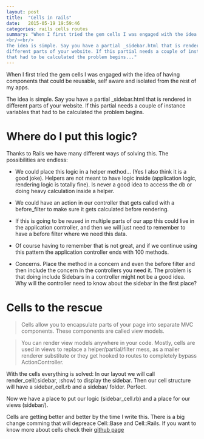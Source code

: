 ```yaml
---
layout: post
title:  "Cells in rails"
date:   2015-05-19 19:59:46
categories: rails cells routes
summary: "When I first tried the gem cells I was engaged with the idea of having components that could be reusable, self aware and isolated from the rest of my apps.
<br/><br/>
The idea is simple. Say you have a partial _sidebar.html that is rendered in
different parts of your website. If this partial needs a couple of instance variables
that had to be calculated the problem begins..."
---
```


When I first tried the gem cells I was engaged with the idea of having components that could be reusable, self aware and isolated from the rest of my apps.

The idea is simple. Say you have a partial _sidebar.html that is rendered in
different parts of your website. If this partial needs a couple of instance variables
that had to be calculated the problem begins.

# Where do I put this logic?

Thanks to Rails we have many different ways of solving this. The possibilities are endless:

- We could place this logic in a helper method... (Yes I also think it is a good joke). Helpers are not meant to have logic inside (application logic, rendering logic is totally fine). Is never a good idea to access the db or doing heavy calculation inside a helper.

- We could have an action in our controller that gets called with a before_filter to make sure it gets calculated before rendering.

- If this is going to be reused in multiple parts of our app this could live in the application controller, and then we will just need to remember to have a before filter where we need this data.

- Of course having to remember that is not great, and if we continue using this pattern the application controller ends with 100 methods.

- Concerns. Place the method in a concern and even the before filter and then include the concern in the controllers you need it. The problem is that doing include Sidebars in a controller might not be a good idea. Why will the controller need to know about the sidebar in the first place?

# Cells to the rescue

> Cells allow you to encapsulate parts of your page into separate MVC components. These components are called view models.

> You can render view models anywhere in your code. Mostly, cells are used in views to replace a helper/partial/filter mess, as a mailer renderer substitute or they get hooked to routes to completely bypass ActionController.


With the cells everything is solved:
In our layout we will call render_cell(:sidebar, :show) to display the sidebar. Then our cell structure will have a sidebar_cell.rb and a sidebar/ folder. Perfect.

Now we have a place to put our logic (sidebar_cell.rb) and a place for our views (sidebar/).

Cells are getting better and better by the time I write this. There is a big change comming that will depreace Cell::Base and Cell::Rails. If you want to know more about cells check their [github page](https://github.com/apotonick/cells)
